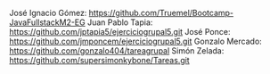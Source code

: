José Ignacio Gómez: https://github.com/Truemel/Bootcamp-JavaFullstackM2-EG
Juan Pablo Tapia:   https://github.com/jptapia5/ejerciciogrupal5.git
José Ponce:         https://github.com/jmponcem/ejerciciogrupal5.git
Gonzalo Mercado:    https://github.com/gonzalo404/tareagrupal
Simón Zelada:       https://github.com/supersimonkybone/Tareas.git